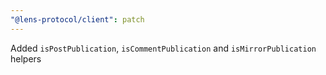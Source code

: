 ```yaml
---
"@lens-protocol/client": patch
---
```


Added `isPostPublication`, `isCommentPublication` and `isMirrorPublication` helpers
